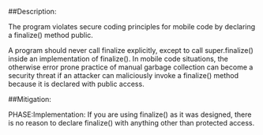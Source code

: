 ##Description:

The program violates secure coding principles for mobile code by declaring a finalize() method public.

A program should never call finalize explicitly, except to call super.finalize() inside an implementation of finalize(). In mobile code situations, the otherwise error prone practice of manual garbage collection can become a security threat if an attacker can maliciously invoke a finalize() method because it is declared with public access.

##Mitigation:


PHASE:Implementation:
If you are using finalize() as it was designed, there is no reason to declare finalize() with anything other than protected access.

